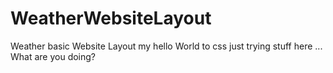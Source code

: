 # WeatherWebsiteLayout
Weather basic Website Layout my hello World to css
just trying stuff here ... What are you doing?
